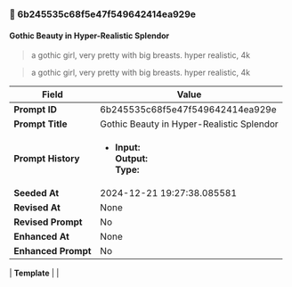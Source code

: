 

### 📜 6b245535c68f5e47f549642414ea929e

#### Gothic Beauty in Hyper-Realistic Splendor

> a gothic girl, very pretty with big breasts. hyper realistic, 4k

> a gothic girl, very pretty with big breasts. hyper realistic, 4k

| Field          | Value                                                                                                                                                                      |
|----------------|----------------------------------------------------------------------------------------------------------------------------------------------------------------------------|
| **Prompt ID**  | 6b245535c68f5e47f549642414ea929e                                                                                                                                                            |
| **Prompt Title**  | Gothic Beauty in Hyper-Realistic Splendor                                                                                                                                                            |
| **Prompt History** | <ul><li>**Input:**  <br> **Output:**  <br> **Type:** </li></ul> |
| **Seeded At** | 2024-12-21 19:27:38.085581                                                                                                                                                   |
| **Revised At** | None                                                                                                                                                   |
| **Revised Prompt** | No                                                                                                                                                                      |
| **Enhanced At** | None                                                                                                                                                  |
| **Enhanced Prompt** | No                                                                                                                                                                    |

| **Template**   |                                                                                                                                            |



